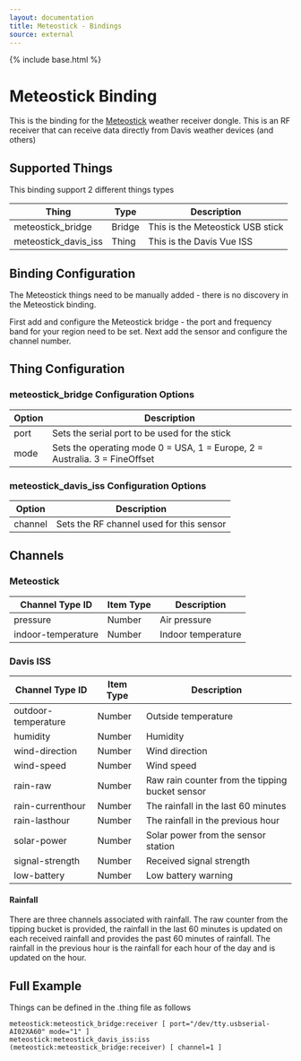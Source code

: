 ```yaml
---
layout: documentation
title: Meteostick - Bindings
source: external
---
```

<!-- Attention authors: Do not edit directly. Please add your changes to the appropriate source repository -->

{% include base.html %}

# Meteostick Binding

This is the binding for the [Meteostick](http://www.smartbedded.com/wiki/index.php/Meteostick) weather receiver dongle. This is an RF receiver that can receive data directly from Davis weather devices (and others)

## Supported Things

This binding support 2 different things types

| Thing                | Type   | Description                       |
|----------------------|--------|-----------------------------------|
| meteostick_bridge    | Bridge | This is the Meteostick USB stick  |
| meteostick_davis_iss | Thing  | This is the Davis Vue ISS         |


## Binding Configuration

The Meteostick things need to be manually added - there is no discovery in the Meteostick binding.

First add and configure the Meteostick bridge - the port and frequency band for your region need to be set.
Next add the sensor and configure the channel number.

## Thing Configuration

### meteostick_bridge Configuration Options

| Option | Description                                                                |
|--------|----------------------------------------------------------------------------|
| port   | Sets the serial port to be used for the stick                              |
| mode   | Sets the operating mode 0 = USA, 1 = Europe, 2 = Australia. 3 = FineOffset |


### meteostick_davis_iss Configuration Options

| Option  | Description                               |
|---------|-------------------------------------------|
| channel | Sets the RF channel used for this sensor  |

## Channels

### Meteostick

| Channel Type ID | Item Type    | Description  |
|------------------|------------------------|--------------|
| pressure | Number       | Air pressure |
| indoor-temperature | Number       | Indoor temperature |

### Davis ISS

| Channel Type ID | Item Type    | Description  |
|------------------|------------------------|--------------|
| outdoor-temperature | Number       | Outside temperature |
| humidity | Number       | Humidity |
| wind-direction | Number       | Wind direction |
| wind-speed | Number       | Wind speed |
| rain-raw | Number       | Raw rain counter from the tipping bucket sensor |
| rain-currenthour | Number       | The rainfall in the last 60 minutes |
| rain-lasthour | Number       | The rainfall in the previous hour |
| solar-power | Number       | Solar power from the sensor station |
| signal-strength | Number       | Received signal strength |
| low-battery | Number       | Low battery warning |

#### Rainfall

There are three channels associated with rainfall. The raw counter from the tipping bucket is provided, the rainfall 
in the last 60 minutes is updated on each received rainfall and provides the past 60 minutes of rainfall. The rainfall
in the previous hour is the rainfall for each hour of the day and is updated on the hour.

## Full Example

Things can be defined in the .thing file as follows

```
meteostick:meteostick_bridge:receiver [ port="/dev/tty.usbserial-AI02XA60" mode="1" ]
meteostick:meteostick_davis_iss:iss (meteostick:meteostick_bridge:receiver) [ channel=1 ]
```
